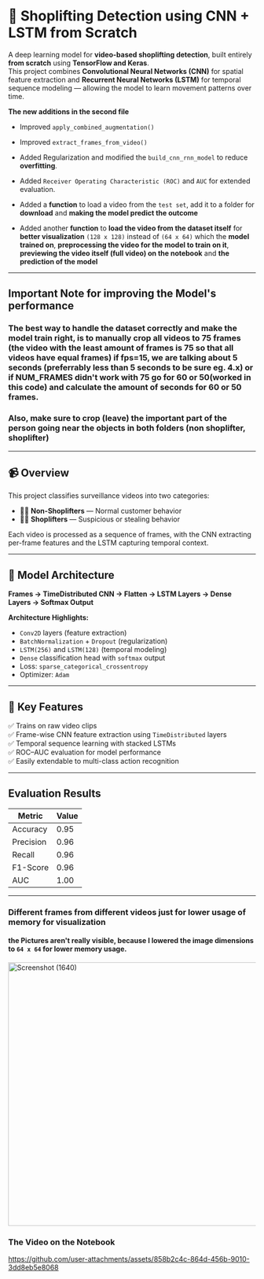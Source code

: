 # 🛒 Shoplifting Detection using CNN + LSTM from Scratch

A deep learning model for **video-based shoplifting detection**, built entirely **from scratch** using **TensorFlow and Keras**.  
This project combines **Convolutional Neural Networks (CNN)** for spatial feature extraction and **Recurrent Neural Networks (LSTM)** for temporal sequence modeling — allowing the model to learn movement patterns over time.

**The new additions in the second file**

* Improved `apply_combined_augmentation()`

* Improved `extract_frames_from_video()`

* Added Regularization and modified the `build_cnn_rnn_model` to reduce **overfitting**.

* Added `Receiver Operating Characteristic (ROC)` and `AUC` for extended evaluation.

* Added a **function** to load a video from the `test set`, add it to a folder for **download** and **making the model predict the outcome**

* Added another **function** to **load the video from the dataset itself** for **better visualization** `(128 x 128)` instead of `(64 x 64)` which the **model trained on**, **preprocessing the video for the model to train on it**, **previewing the video itself (full video) on the notebook** and **the prediction of the model**

---

## Important Note for improving the Model's performance

### The best way to handle the dataset correctly and make the model train right, is to manually crop all videos to 75 frames (the video with the least amount of frames is 75 so that all videos have equal frames) if fps=15, we are talking about 5 seconds (preferrably less than 5 seconds to be sure eg. 4.x) or if NUM_FRAMES didn't work with 75 go for 60 or 50(worked in this code) and calculate the amount of seconds for 60 or 50 frames.

### Also, make sure to crop (leave) the important part of the person going near the objects in both folders (non shoplifter, shoplifter)

---

## 📹 Overview

This project classifies surveillance videos into two categories:
- 🧍‍♂️ **Non-Shoplifters** — Normal customer behavior  
- 🕵️‍♀️ **Shoplifters** — Suspicious or stealing behavior  

Each video is processed as a sequence of frames, with the CNN extracting per-frame features and the LSTM capturing temporal context.

---

## 🧠 Model Architecture

**Frames → TimeDistributed CNN → Flatten → LSTM Layers → Dense Layers → Softmax Output**

**Architecture Highlights:**
- `Conv2D` layers (feature extraction)
- `BatchNormalization` + `Dropout` (regularization)
- `LSTM(256)` and `LSTM(128)` (temporal modeling)
- `Dense` classification head with `softmax` output
- Loss: `sparse_categorical_crossentropy`
- Optimizer: `Adam`

---

## 🧩 Key Features

✅ Trains on raw video clips  
✅ Frame-wise CNN feature extraction using `TimeDistributed` layers  
✅ Temporal sequence learning with stacked LSTMs  
✅ ROC–AUC evaluation for model performance  
✅ Easily extendable to multi-class action recognition  

---

## Evaluation Results

| Metric    | Value |
| --------- | ----- |
| Accuracy  | 0.95  |
| Precision | 0.96  |
| Recall    | 0.96  |
| F1-Score  | 0.96 |
| AUC       | 1.00  |

---
### Different frames from different videos just for lower usage of memory for visualization
#### the Pictures aren't really visible, because I lowered the image dimensions to `64 x 64` for lower memory usage.
<img width="799" height="536" alt="Screenshot (1640)" src="https://github.com/user-attachments/assets/32bea404-59a5-4258-862e-8b346b3b8a08" /> 

### The Video on the Notebook
https://github.com/user-attachments/assets/858b2c4c-864d-456b-9010-3dd8eb5e8068
